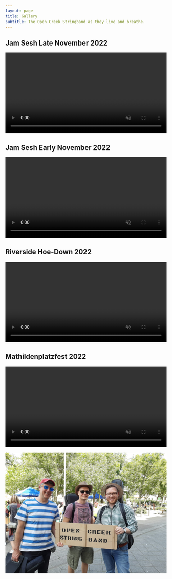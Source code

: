 ```yaml
---
layout: page
title: Gallery
subtitle: The Open Creek Stringband as they live and breathe.
---
```

## Jam Sesh Late November 2022
<video src="/assets/img/choochoo.mp4" autoplay muted controls loop width="100%"></video>

## Jam Sesh Early November 2022
<video src="/assets/img/oceanwaves.mp4" autoplay muted controls loop width="100%"></video>

## Riverside Hoe-Down 2022
<video src="/assets/img/tannersFarm.mp4" autoplay muted controls loop width="100%"></video>

## Mathildenplatzfest 2022
<video src="/assets/img/boilthemcabbage.mp4" autoplay controls muted loop width="100%"></video>


![](/assets/img/opencreeksmiles.jpeg)
